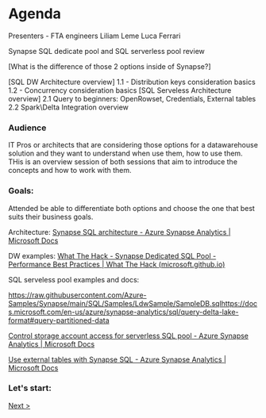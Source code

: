 # Agenda

Presenters - FTA engineers
	Liliam Leme
	Luca Ferrari

Synapse SQL dedicate pool and SQL serverless pool review

[What is the difference of those 2 options inside of Synapse?]

[SQL DW Architecture overview]
	1.1 - Distribution keys consideration basics
	1.2 - Concurrency consideration basics
[SQL Serveless Architecture overview]
	2.1 Query to beginners: OpenRowset, Credentials, External tables
	2.2 Spark\Delta Integration overview

### Audience

IT Pros or architects that are considering those options for a datawarehouse solution and  they want to understand
when use them, how to use them. THis is an overview session of both sessions that aim to introduce the concepts
and how to work with them.

### Goals:

Attended be able to differentiate both options and choose the one that best suits their business goals.

Architecture: [Synapse SQL architecture - Azure Synapse Analytics | Microsoft Docs](https://docs.microsoft.com/en-us/azure/synapse-analytics/sql/overview-architecture)

DW examples: [What The Hack - Synapse Dedicated SQL Pool - Performance Best Practices | What The Hack (microsoft.github.io)](https://microsoft.github.io/WhatTheHack/049-SQLDedicatedPoolPerf/)

SQL serveless pool  examples and docs:

https://raw.githubusercontent.com/Azure-Samples/Synapse/main/SQL/Samples/LdwSample/SampleDB.sqlhttps://docs.microsoft.com/en-us/azure/synapse-analytics/sql/query-delta-lake-format#query-partitioned-data

[Control storage account access for serverless SQL pool - Azure Synapse Analytics | Microsoft Docs](https://docs.microsoft.com/en-us/azure/synapse-analytics/sql/develop-storage-files-storage-access-control?tabs=user-identity)

[Use external tables with Synapse SQL - Azure Synapse Analytics | Microsoft Docs](https://docs.microsoft.com/en-us/azure/synapse-analytics/sql/develop-tables-external-tables?tabs=hadoop)

### Let's start:

 [Next >](Architecture_Review.md)

